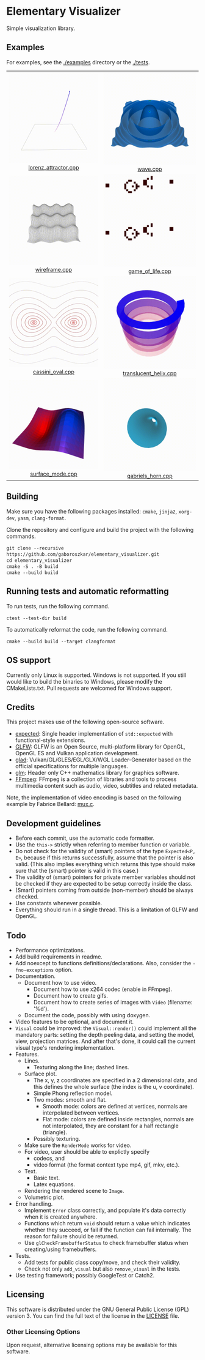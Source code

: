 # Elementary Visualizer

Simple visualization library.

## Examples

For examples, see the [./examples](examples) directory or the [./tests](tests).

<table>
  <tr>
    <td align="center">
      <img src="./examples/lorenz_attractor.gif" alt="Lorenz attractor example"/>
      <a href="./examples/lorenz_attractor.cpp">lorenz_attractor.cpp</a>
    </td>
    <td align="center">
      <img src="./examples/wave.gif" alt="Wave example"/>
      <a href="./examples/wave.cpp">wave.cpp</a>
    </td>
  </tr>
  <tr>
    <td align="center">
      <img src="./examples/wireframe.gif" alt="Wireframe example"/>
      <a href="./examples/wireframe.cpp">wireframe.cpp</a>
    </td>
    <td align="center">
      <img src="./examples/game_of_life.gif" alt="Game of life example"/>
      <a href="./examples/game_of_life.cpp">game_of_life.cpp</a>
    </td>
  </tr>
  <tr>
    <td align="center">
      <img src="./examples/cassini_oval.gif" alt="Cassini oval example"/>
      <a href="./examples/cassini_oval.cpp">cassini_oval.cpp</a>
    </td>
    <td align="center">
      <img src="./examples/translucent_helix.gif" alt="Translucent helix example"/>
      <a href="./examples/translucent_helix.cpp">translucent_helix.cpp</a>
    </td>
  </tr>
  <tr>
    <td align="center">
      <img src="./examples/surface_mode.gif" alt="Surface mode example"/>
      <a href="./examples/surface_mode.cpp">surface_mode.cpp</a>
    </td>
    <td align="center">
      <img src="./examples/gabriels_horn.gif" alt="Gabriel's horn example"/>
      <a href="./examples/gabriels_horn.cpp">gabriels_horn.cpp</a>
    </td>
  </tr>
</table>

## Building

Make sure you have the following packages installed: `cmake`, `jinja2`, `xorg-dev`, `yasm`, `clang-format`.

Clone the repository and configure and build the project with the following commands.

```
git clone --recursive https://github.com/gaboroszkar/elementary_visualizer.git
cd elementary_visualizer
cmake -S . -B build
cmake --build build
```

## Running tests and automatic reformatting

To run tests, run the following command.
```
ctest --test-dir build
```

To automatically reformat the code, run the following command.
```
cmake --build build --target clangformat
```

## OS support

Currently only Linux is supported. Windows is not supported. If you still would like to build the binaries to Windows, please modify the CMakeLists.txt. Pull requests are welcomed for Windows support.

## Credits

This project makes use of the following open-source software.

- [expected](https://github.com/TartanLlama/expected.git): Single header implementation of `std::expected` with functional-style extensions.
- [GLFW](https://www.glfw.org/): GLFW is an Open Source, multi-platform library for OpenGL, OpenGL ES and Vulkan application development.
- [glad](https://github.com/Dav1dde/glad.git): Vulkan/GL/GLES/EGL/GLX/WGL Loader-Generator based on the official specifications for multiple languages.
- [glm](https://github.com/g-truc/glm.git): Header only C++ mathematics library for graphics software.
- [FFmpeg](https://ffmpeg.org/): FFmpeg is a collection of libraries and tools to process multimedia content such as audio, video, subtitles and related metadata.

Note, the implementation of video encoding is based on the following example by Fabrice Bellard: [mux.c](https://git.ffmpeg.org/gitweb/ffmpeg.git/blob/HEAD:/doc/examples/mux.c).

## Development guidelines

* Before each commit, use the automatic code formatter.
* Use the `this->` strictly when referring to member function or variable.
* Do not check for the validity of (smart) pointers of the type
  `Expected<P, E>`, because if this returns successfully,
  assume that the pointer is also valid.
  (This also implies everything which returns this type
  should make sure that the (smart) pointer is valid in this case.)
* The validity of (smart) pointers for private member variables
  should not be checked if they are expected
  to be setup correctly inside the class.
* (Smart) pointers coming from outside (non-member)
  should be always checked.
* Use constants whenever possible.
* Everything should run in a single thread.
  This is a limitation of GLFW and OpenGL.

## Todo

* Performance optimizations.
* Add build requirements in readme.
* Add noexcept to functions definitions/declarations.
  Also, consider the `-fno-exceptions` option.
* Documentation.
  * Document how to use video.
    * Document how to use x264 codec (enable in FFmpeg).
    * Document how to create gifs.
    * Document how to create series of images with `Video` (filename: '%d').
  * Document the code, possibly with using doxygen.
* Video features to be optional, and document it.
* `Visual` could be improved: the `Visual::render()`
  could implement all the mandatory parts: setting the depth peeling data,
  and setting the model, view, projection matrices. And after that's done,
  it could call the current visual type's rendering implementation.
* Features.
  * Lines.
    * Texturing along the line; dashed lines.
  * Surface plot.
    * The x, y, z coordinates are specified
      in a 2 dimensional data,
      and this defines the whole surface
      (the index is the u, v coordinate).
    * Simple Phong reflection model.
    * Two modes: smooth and flat.
      * Smooth mode: colors are defined at vertices,
        normals are interpolated between vertices.
      * Flat mode: colors are defined inside rectangles,
        normals are not interpolated,
        they are constant for a half rectangle (triangle).
    * Possibly texturing.
  * Make sure the `RenderMode` works for video.
  * For video, user should be able to explictly specify
    * codecs, and
    * video format (the format context type mp4, gif, mkv, etc.).
  * Text.
    * Basic text.
    * Latex equations.
  * Rendering the rendered scene to `Image`.
  * Volumetric plot.
* Error handling.
  * Implement `Error` class correctly, and populate
    it's data correctly when it is created anywhere.
  * Functions which return `void` should return
    a value which indicates whether they succeed,
    or fail if the function can fail internally.
    The reason for failure should be returned.
  * Use `glCheckFramebufferStatus` to check framebuffer status
    when creating/using framebuffers.
* Tests.
  * Add tests for public class copy/move, and check their validity.
  * Check not only `add_visual` but also `remove_visual` in the tests.
* Use testing framework; possibly GoogleTest or Catch2.

## Licensing

This software is distributed under the GNU General Public License (GPL) version 3. You can find the full text of the license in the [LICENSE](LICENSE.txt) file.

### Other Licensing Options

Upon request, alternative licensing options may be available for this software.


